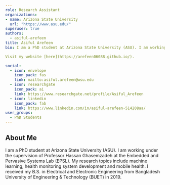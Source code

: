 ```yaml
---
role: Research Assistant
organizations:
- name: Arizona State University
  url: "https://www.asu.edu/"
superuser: true
authors:
  - asiful-arefeen
title: Asiful Arefeen
bio: I am a PhD student at Arizona State University (ASU). I am working under the supervision of Professor Hassan Ghasemzadeh at the Embedded and Pervasive Systems Lab (EPSL). My research topics include machine learning, health monitoring system development and mobile health. I received my B.S. in Electrical and Electronic Engineering from Bangladesh University of Engineering & Technology (BUET) in 2019.

Visit my website [here](https://arefeen06088.github.io/).

social:
  - icon: envelope
    icon_pack: fas
    link: mailto:asiful.arefeen@wsu.edu
  - icon: researchgate
    icon_pack: ai
    link: https://www.researchgate.net/profile/Asiful_Arefeen
  - icon: linkedin
    icon_pack: fab
    link: https://www.linkedin.com/in/asiful-arefeen-514208aa/
user_groups:
  - PhD Students
---
```

## About Me

I am a PhD student at Arizona State University (ASU). I am working under the supervision of Professor Hassan Ghasemzadeh at the Embedded and Pervasive Systems Lab (EPSL). My research topics include machine learning, health monitoring system development and mobile health. I received my B.S. in Electrical and Electronic Engineering from Bangladesh University of Engineering & Technology (BUET) in 2019.